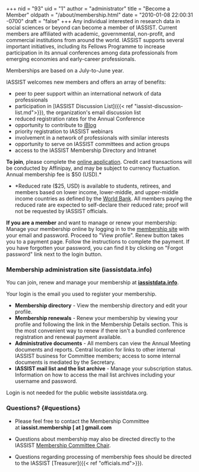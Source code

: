 +++
nid = "93"
uid = "1"
author = "administrator"
title = "Become a Member"
oldpath = "/about/membership.html"
date = "2010-01-08 22:00:31 -0700"
draft = "false"
+++
Any individual interested in research data in social sciences or beyond can become a member of IASSIST. Current members are affiliated with academic, governmental, non-profit, and commercial institutions from around the world. IASSIST supports several important initiatives, including its Fellows Programme to increase participation in its annual conferences among data professionals from emerging economies and early-career professionals.

Memberships are based on a July-to-June year.

IASSIST welcomes new members and offers an array of benefits:

-   peer to peer support within an international network of data professionals
-	participation in [IASSIST Discussion List]({{< ref "iassist-discussion-list.md">}}), the organization's email discussion list
- 	reduced registration rates for the Annual Conference
-   opportunity to contribute to [iBlog](/blog)
-	priority registration to IASSIST webinars
-   involvement in a network of professionals with similar interests
-   opportunity to serve on IASSIST committees and action groups
-   access to the IASSIST Membership Directory and Intranet

**To join**, please complete the [online application](https://www.iassistdata.info/application). Credit card transactions will be conducted by Affinipay, and may be subject to currency fluctuation. Annual membership fee is $50 (USD).*

- *Reduced rate ($25, USD) is available to students, retirees, and members based on lower income, lower-middle, and upper-middle income countries as defined by the [World Bank](https://datahelpdesk.worldbank.org/knowledgebase/articles/906519-world-bank-country-and-lending-groups). All members paying the reduced rate are expected to self-declare their reduced rate; proof will not be requested by IASSIST officials.

**If you are a member** and want to manage or renew your membership:  Manage your membership online by logging in to the [membership site](https://www.iassistdata.info/application) with your email and password. Proceed to "View profile". Renew button takes you to a payment page. Follow the instructions to complete the payment. If you have forgotten your password, you can find it by clicking on "Forgot password" link next to the login button.  

### Membership administration site (iassistdata.info)

You can join, renew and manage your membership at **[iassistdata.info](https://iassistdata.info)**.

Your login is the email you used to register your membership.

- **Membership directory** - View the membership directory and edit your profile.
- **Membership renewals** - Renew your membership by viewing your profile and following the link in the Membership Details section. This is the most convenient way to renew if there isn't a bundled conference registration and renewal payment available.
- **Administrative documents** - All members can view the Annual Meeting documents and reports. Central location for links to other internal IASSIST business for Committee members; access to some internal documents is mediated by the Secretary.
- **IASSIST mail list and the list archive** - Manage your subscription status. Information on how to access the mail list archives including your username and password.

Login is not needed for the public website iassistdata.org. 

### Questions? {#questions}

- Please feel free to contact the Membership Committee at **iassist.membership [ at ] gmail.com**

- Questions about membership may also be directed directly to the IASSIST [Membership Committee Chair](/about/committees-and-groups/#membership-committee).

- Questions regarding processing of membership fees should be directed to the IASSIST [Treasurer]({{< ref "officials.md">}}).